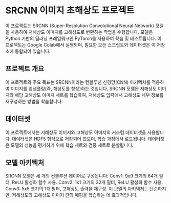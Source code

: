 # SRCNN 이미지 초해상도 프로젝트
이 프로젝트는 SRCNN (Super-Resolution Convolutional Neural Network) 모델을 사용하여 저해상도 이미지를 고해상도로 변환하는 작업을 수행합니다. 모델은 Python 기반의 딥러닝 프레임워크인 PyTorch를 사용하여 학습 및 테스트됩니다. 이 프로젝트는 Google Colab에서 실행되며, 필요한 모든 스크립트와 데이터셋은 이 저장소에 통합되어 있습니다.

## 프로젝트 개요
이 프로젝트의 주요 목표는 SRCNN이라는 컨볼루션 신경망(CNN) 아키텍처를 적용하여 이미지를 업샘플링(즉, 해상도를 향상)하는 것입니다. SRCNN 모델은 저해상도 이미지와 해당 고해상도 이미지 세트를 학습하여, 저해상도 입력에서 고해상도 세부 정보를 재구성하는 방법을 학습합니다.

## 데이터셋
이 프로젝트에서는 저해상도 이미지와 고해상도 이미지의 커스텀 데이터셋을 사용합니다. 데이터셋은 HDF5 형식으로 저장되어 있으며, 학습 과정에서 로드됩니다. 데이터셋은 모델의 성능을 평가하기 위해 학습 세트와 검증 세트로 분할됩니다.

## 모델 아키텍처
SRCNN 모델은 세 개의 컨볼루션 레이어로 구성됩니다:
Conv1: 9x9 크기의 64개 필터, ReLU 활성화 함수 사용.
Conv2: 1x1 크기의 32개 필터, ReLU 활성화 함수 사용.
Conv3: 5x5 크기의 1개 필터, 고해상도 출력을 재구성.
이 모델의 아키텍처는 단순하지만, 저해상도와 고해상도 이미지 간의 매핑을 학습하는 데 효과적입니다.
